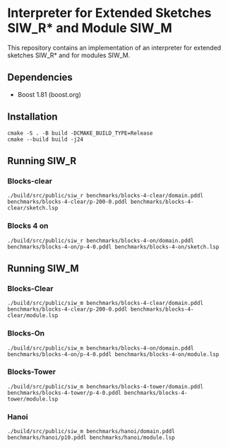 # Interpreter for Extended Sketches SIW_R* and Module SIW_M

This repository contains an implementation of an interpreter
for extended sketches SIW_R* and for modules SIW_M.

## Dependencies

- Boost 1.81 (boost.org)

## Installation

```console
cmake -S . -B build -DCMAKE_BUILD_TYPE=Release
cmake --build build -j24
```

## Running SIW_R

### Blocks-clear

```console
./build/src/public/siw_r benchmarks/blocks-4-clear/domain.pddl benchmarks/blocks-4-clear/p-200-0.pddl benchmarks/blocks-4-clear/sketch.lsp
```

### Blocks 4 on

```console
./build/src/public/siw_r benchmarks/blocks-4-on/domain.pddl benchmarks/blocks-4-on/p-4-0.pddl benchmarks/blocks-4-on/sketch.lsp
```

## Running SIW_M

### Blocks-Clear

```console
./build/src/public/siw_m benchmarks/blocks-4-clear/domain.pddl benchmarks/blocks-4-clear/p-200-0.pddl benchmarks/blocks-4-clear/module.lsp
```

### Blocks-On

```console
./build/src/public/siw_m benchmarks/blocks-4-on/domain.pddl benchmarks/blocks-4-on/p-4-0.pddl benchmarks/blocks-4-on/module.lsp
```

### Blocks-Tower

```console
./build/src/public/siw_m benchmarks/blocks-4-tower/domain.pddl benchmarks/blocks-4-tower/p-4-0.pddl benchmarks/blocks-4-tower/module.lsp
```

### Hanoi

```console
./build/src/public/siw_m benchmarks/hanoi/domain.pddl benchmarks/hanoi/p10.pddl benchmarks/hanoi/module.lsp
```
